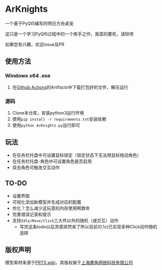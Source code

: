# ArKnights
一个基于PyQt5编写的明日方舟桌宠

这只是一个学习PyQt5过程中的一个练手之作，我菜的要死，请轻喷

如果您有兴趣，欢迎issue及PR

## 使用方法
### Windows x64 .exe
1. 在[Github Actions](https://github.com/ngc7331/ArKnights/actions)的Artifacts中下载打包好的文件，解压运行
### 源码
1. Clone本仓库，安装python3运行环境
2. 使用`pip install -r requirements.txt`安装依赖
3. 使用`python ArKnights.py`运行即可

## 玩法
- 在任务栏托盘中可设置鼠标锁定（锁定状态下无法用鼠标拖动角色）
- 在任务栏托盘-角色中可设置角色是否启用
- 双击角色可触发交互动作

## TO-DO
- 设置界面
- 可视化添加新模型并生成对应的配置
- 优化？怎么减少这玩意的内存使用啊救命
- 完善错误记录和提示
- 支持`Idle/Move/Click`三大件以外的随机（或交互）动作
  * 写完这条todo以后灵感突然来了所以目前(0.1c)已实现多种Click动作随机选择

## 版权声明
模型素材来源于[PRTS.wiki](https://prts.wiki/)，其版权属于[上海鹰角网络科技有限公司](https://ak.hypergryph.com/)